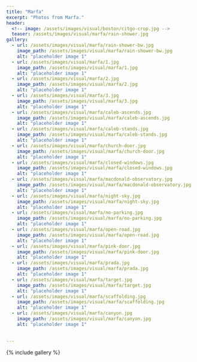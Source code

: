 ```yaml
---
title: "Marfa"
excerpt: "Photos from Marfa."
header:
  <!-- image: /assets/images/visual/boston/citgo-crop.jpg -->
  teaser: /assets/images/visual/marfa/rain-shower.jpg
gallery:
  - url: /assets/images/visual/marfa/rain-shower-bw.jpg
    image_path: /assets/images/visual/marfa/rain-shower-bw.jpg
    alt: "placeholder image 1"
  - url: /assets/images/visual/marfa/1.jpg
    image_path: /assets/images/visual/marfa/1.jpg
    alt: "placeholder image 1"
  - url: /assets/images/visual/marfa/2.jpg
    image_path: /assets/images/visual/marfa/2.jpg
    alt: "placeholder image 1"
  - url: /assets/images/visual/marfa/3.jpg
    image_path: /assets/images/visual/marfa/3.jpg
    alt: "placeholder image 1"
  - url: /assets/images/visual/marfa/caleb-ascends.jpg
    image_path: /assets/images/visual/marfa/caleb-ascends.jpg
    alt: "placeholder image 1"
  - url: /assets/images/visual/marfa/caleb-stands.jpg
    image_path: /assets/images/visual/marfa/caleb-stands.jpg
    alt: "placeholder image 1"
  - url: /assets/images/visual/marfa/church-door.jpg
    image_path: /assets/images/visual/marfa/church-door.jpg
    alt: "placeholder image 1"
  - url: /assets/images/visual/marfa/closed-windows.jpg
    image_path: /assets/images/visual/marfa/closed-windows.jpg
    alt: "placeholder image 1"
  - url: /assets/images/visual/marfa/macdonald-observatory.jpg
    image_path: /assets/images/visual/marfa/macdonald-observatory.jpg
    alt: "placeholder image 1"
  - url: /assets/images/visual/marfa/night-sky.jpg
    image_path: /assets/images/visual/marfa/night-sky.jpg
    alt: "placeholder image 1"
  - url: /assets/images/visual/marfa/no-parking.jpg
    image_path: /assets/images/visual/marfa/no-parking.jpg
    alt: "placeholder image 1"
  - url: /assets/images/visual/marfa/open-road.jpg
    image_path: /assets/images/visual/marfa/open-road.jpg
    alt: "placeholder image 1"
  - url: /assets/images/visual/marfa/pink-door.jpg
    image_path: /assets/images/visual/marfa/pink-door.jpg
    alt: "placeholder image 1"
  - url: /assets/images/visual/marfa/prada.jpg
    image_path: /assets/images/visual/marfa/prada.jpg
    alt: "placeholder image 1"
  - url: /assets/images/visual/marfa/target.jpg
    image_path: /assets/images/visual/marfa/target.jpg
    alt: "placeholder image 1"
  - url: /assets/images/visual/marfa/scaffolding.jpg
    image_path: /assets/images/visual/marfa/scaffolding.jpg
    alt: "placeholder image 1"
  - url: /assets/images/visual/marfa/canyon.jpg
    image_path: /assets/images/visual/marfa/canyon.jpg
    alt: "placeholder image 1"

  
---
```


{% include gallery  %}